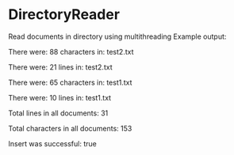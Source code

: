 # DirectoryReader

Read documents in directory using multithreading 
Example output:

There were: 88 characters in: test2.txt 

There were: 21 lines in: test2.txt 

There were: 65 characters in: test1.txt

There were: 10 lines in: test1.txt

Total lines in all documents: 31

Total characters in all documents: 153

Insert was successful: true

